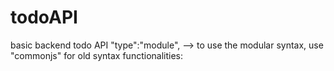 # todoAPI
basic backend todo API
"type":"module", --> to use the modular syntax, use "commonjs" for old syntax
functionalities:

